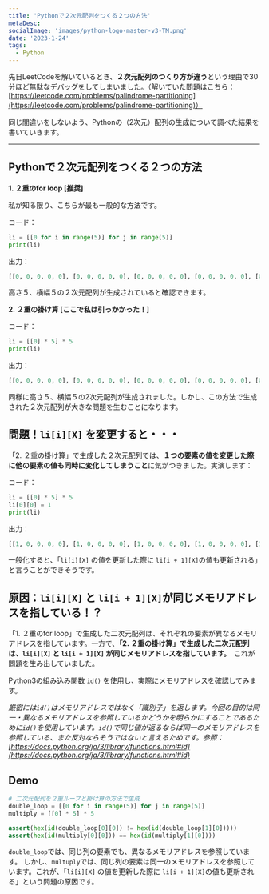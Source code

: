 ```yaml
---
title: 'Pythonで２次元配列をつくる２つの方法'
metaDesc: 
socialImage: 'images/python-logo-master-v3-TM.png'
date: '2023-1-24'
tags:
  - Python
---
```


先日LeetCodeを解いているとき、**２次元配列のつくり方が違う**という理由で30分ほど無駄なデバッグをしてしまいました。（解いていた問題はこちら：[https://leetcode.com/problems/palindrome-partitioning](https://leetcode.com/problems/palindrome-partitioning)）

同じ間違いをしないよう、Pythonの（2次元）配列の生成について調べた結果を書いていきます。

---

## Pythonで２次元配列をつくる２つの方法
**1. ２重のfor loop [推奨]**

私が知る限り、こちらが最も一般的な方法です。

コード：
```py
li = [[0 for i in range(5)] for j in range(5)]
print(li)
```

出力：
```py
[[0, 0, 0, 0, 0], [0, 0, 0, 0, 0], [0, 0, 0, 0, 0], [0, 0, 0, 0, 0], [0, 0, 0, 0, 0]]
```
高さ５、横幅５の２次元配列が生成されていると確認できます。

**2. ２重の掛け算 [ここで私は引っかかった！]**

コード：
```py
li = [[0] * 5] * 5
print(li)
```

出力：
```py
[[0, 0, 0, 0, 0], [0, 0, 0, 0, 0], [0, 0, 0, 0, 0], [0, 0, 0, 0, 0], [0, 0, 0, 0, 0]]
```
同様に高さ５、横幅５の2次元配列が生成されました。しかし、この方法で生成された２次元配列が大きな問題を生むことになります。

## 問題！`li[i][X]` を変更すると・・・
「2. ２重の掛け算」で生成した２次元配列では、**１つの要素の値を変更した際に他の要素の値も同時に変化してしまうこと**に気がつきました。実演します：

コード：
``` py
li = [[0] * 5] * 5
li[0][0] = 1
print(li)
```
出力：
```py
[[1, 0, 0, 0, 0], [1, 0, 0, 0, 0], [1, 0, 0, 0, 0], [1, 0, 0, 0, 0], [1, 0, 0, 0, 0]]
```

一般化すると、「`li[i][X]` の値を更新した際に `li[i + 1][X]`の値も更新される」と言うことができそうです。

## 原因：`li[i][X]` と `li[i + 1][X]`が同じメモリアドレスを指している！？
「1. ２重のfor loop」で生成した二次元配列は、それぞれの要素が異なるメモリアドレスを指しています。一方で、**「2. ２重の掛け算」で生成した二次元配列は、`li[i][X]` と `li[i + 1][X]` が同じメモリアドレスを指しています。**　これが問題を生み出していました。

Python3の組み込み関数 `id()` を使用し、実際にメモリアドレスを確認してみます。
    
*厳密には`id()`はメモリアドレスではなく「識別子」を返します。今回の目的は同一・異なるメモリアドレスを参照しているかどうかを明らかにすることであるために`id()`を使用しています。`id()`で同じ値が返るならば同一のメモリアドレスを参照している、また反対ならそうではないと言えるためです。参照：[https://docs.python.org/ja/3/library/functions.html#id](https://docs.python.org/ja/3/library/functions.html#id)*

## Demo

```py
# 二次元配列を２重ループと掛け算の方法で生成
double_loop = [[0 for i in range(5)] for j in range(5)]
multiply = [[0] * 5] * 5

assert(hex(id(double_loop[0][0]) != hex(id(double_loop[1][0]))))
assert(hex(id(multiply[0][0])) == hex(id(multiply[1][0])))
```

`double_loop`では、同じ列の要素でも、異なるメモリアドレスを参照しています。
しかし、`multuply`では、同じ列の要素は同一のメモリアドレスを参照しています。これが、「`li[i][X]` の値を更新した際に `li[i + 1][X]`の値も更新される」という問題の原因です。
